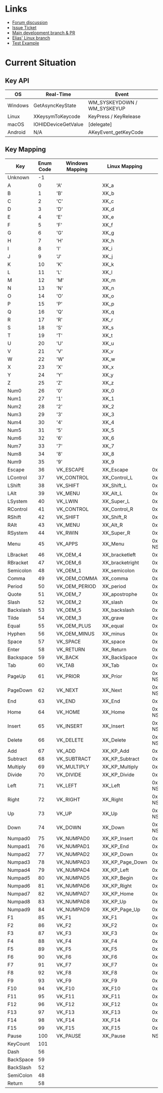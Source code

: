 # Links

- [Forum discussion](https://en.sfml-dev.org/forums/index.php?topic=13692.0)
- [Issue Ticket](https://github.com/SFML/SFML/issues/7)
- [Main development branch & PR](https://github.com/SFML/SFML/pull/1235)
- [Elias' Linux branch](https://github.com/eliasdaler/SFML/tree/scancode-linux)
- [Test Example](https://github.com/mantognini/SFML-Test-Events/tree/scancode)

# Current Situation

## Key API

| OS      | Real-Time           | Event                       |
|---------|---------------------|-----------------------------|
| Windows | GetAsyncKeyState    | WM_SYSKEYDOWN / WM_SYSKEYUP |
| Linux   | XKeysymToKeycode    | KeyPress / KeyRelease       |
| macOS   | IOHIDDeviceGetValue | [delegate]                  |
| Android | N/A                 | AKeyEvent_getKeyCode        |

## Key Mapping

| Key       | Enum Code | Windows Mapping | Linux Mapping   | macOS Mapping                  | Android Mapping        |
|-----------|-----------|-----------------|-----------------|--------------------------------|------------------------|
| Unknown   |        -1 |                 |                 |                                |                        |
| A         |         0 | 'A'             | XK_a            |                                | AKEYCODE_A             |
| B         |         1 | 'B'             | XK_b            |                                | AKEYCODE_B             |
| C         |         2 | 'C'             | XK_c            |                                | AKEYCODE_C             |
| D         |         3 | 'D'             | XK_d            |                                | AKEYCODE_D             |
| E         |         4 | 'E'             | XK_e            |                                | AKEYCODE_E             |
| F         |         5 | 'F'             | XK_f            |                                | AKEYCODE_F             |
| G         |         6 | 'G'             | XK_g            |                                | AKEYCODE_G             |
| H         |         7 | 'H'             | XK_h            |                                | AKEYCODE_H             |
| I         |         8 | 'I'             | XK_i            |                                | AKEYCODE_I             |
| J         |         9 | 'J'             | XK_j            |                                | AKEYCODE_J             |
| K         |        10 | 'K'             | XK_k            |                                | AKEYCODE_K             |
| L         |        11 | 'L'             | XK_l            |                                | AKEYCODE_L             |
| M         |        12 | 'M'             | XK_m            |                                | AKEYCODE_M             |
| N         |        13 | 'N'             | XK_n            |                                | AKEYCODE_N             |
| O         |        14 | 'O'             | XK_o            |                                | AKEYCODE_O             |
| P         |        15 | 'P'             | XK_p            |                                | AKEYCODE_P             |
| Q         |        16 | 'Q'             | XK_q            |                                | AKEYCODE_Q             |
| R         |        17 | 'R'             | XK_r            |                                | AKEYCODE_R             |
| S         |        18 | 'S'             | XK_s            |                                | AKEYCODE_S             |
| T         |        19 | 'T'             | XK_t            |                                | AKEYCODE_T             |
| U         |        20 | 'U'             | XK_u            |                                | AKEYCODE_U             |
| V         |        21 | 'V'             | XK_v            |                                | AKEYCODE_V             |
| W         |        22 | 'W'             | XK_w            |                                | AKEYCODE_W             |
| X         |        23 | 'X'             | XK_x            |                                | AKEYCODE_X             |
| Y         |        24 | 'Y'             | XK_y            |                                | AKEYCODE_Y             |
| Z         |        25 | 'Z'             | XK_z            |                                | AKEYCODE_Z             |
| Num0      |        26 | '0'             | XK_0            |                                | AKEYCODE_0             |
| Num1      |        27 | '1'             | XK_1            |                                | AKEYCODE_1             |
| Num2      |        28 | '2'             | XK_2            |                                | AKEYCODE_2             |
| Num3      |        29 | '3'             | XK_3            |                                | AKEYCODE_3             |
| Num4      |        30 | '4'             | XK_4            |                                | AKEYCODE_4             |
| Num5      |        31 | '5'             | XK_5            |                                | AKEYCODE_5             |
| Num6      |        32 | '6'             | XK_6            |                                | AKEYCODE_6             |
| Num7      |        33 | '7'             | XK_7            |                                | AKEYCODE_7             |
| Num8      |        34 | '8'             | XK_8            |                                | AKEYCODE_8             |
| Num9      |        35 | '9'             | XK_9            |                                | AKEYCODE_9             |
| Escape    |        36 | VK_ESCAPE       | XK_Escape       | 0x35                           | AKEYCODE_BACK          |
| LControl  |        37 | VK_CONTROL      | XK_Control_L    | 0x3b                           |                        |
| LShift    |        38 | VK_SHIFT        | XK_Shift_L      | 0x38                           | AKEYCODE_SHIFT_LEFT    |
| LAlt      |        39 | VK_MENU         | XK_Alt_L        | 0x3a                           | AKEYCODE_ALT_LEFT      |
| LSystem   |        40 | VK_LWIN         | XK_Super_L      | 0x37                           |                        |
| RControl  |        41 | VK_CONTROL      | XK_Control_R    | 0x3e                           |                        |
| RShift    |        42 | VK_SHIFT        | XK_Shift_R      | 0x3c                           | AKEYCODE_SHIFT_RIGHT   |
| RAlt      |        43 | VK_MENU         | XK_Alt_R        | 0x3d                           | AKEYCODE_ALT_RIGHT     |
| RSystem   |        44 | VK_RWIN         | XK_Super_R      | 0x36                           |                        |
| Menu      |        45 | VK_APPS         | XK_Menu         | 0x7f / NSMenuFunctionKey       |                        |
| LBracket  |        46 | VK_OEM_4        | XK_bracketleft  | 0x21                           | AKEYCODE_LEFT_BRACKET  |
| RBracket  |        47 | VK_OEM_6        | XK_bracketright | 0x1e                           | AKEYCODE_RIGHT_BRACKET |
| Semicolon |        48 | VK_OEM_1        | XK_semicolon    | 0x29                           | AKEYCODE_SEMICOLON     |
| Comma     |        49 | VK_OEM_COMMA    | XK_comma        | 0x2b                           | AKEYCODE_COMMA         |
| Period    |        50 | VK_OEM_PERIOD   | XK_period       | 0x41 / 0x2f                    | AKEYCODE_PERIOD        |
| Quote     |        51 | VK_OEM_7        | XK_apostrophe   | 0x27                           | AKEYCODE_APOSTROPHE    |
| Slash     |        52 | VK_OEM_2        | XK_slash        | 0x2c                           | AKEYCODE_SLASH         |
| Backslash |        53 | VK_OEM_5        | XK_backslash    | 0x2a                           | AKEYCODE_BACKSLASH     |
| Tilde     |        54 | VK_OEM_3        | XK_grave        | 0x0a                           | AKEYCODE_GRAVE         |
| Equal     |        55 | VK_OEM_PLUS     | XK_equal        | 0x51 / 0x18                    | AKEYCODE_EQUALS        |
| Hyphen    |        56 | VK_OEM_MINUS    | XK_minus        | 0x32                           | AKEYCODE_MINUS         |
| Space     |        57 | VK_SPACE        | XK_space        | 0x31                           | AKEYCODE_SPACE         |
| Enter     |        58 | VK_RETURN       | XK_Return       | 0x4c / 0x24                    | AKEYCODE_ENTER         |
| Backspace |        59 | VK_BACK         | XK_BackSpace    | 0x33                           | AKEYCODE_DEL           |
| Tab       |        60 | VK_TAB          | XK_Tab          | 0x30                           | AKEYCODE_TAB           |
| PageUp    |        61 | VK_PRIOR        | XK_Prior        | 0x74 / NSPageUpFunctionKey     | AKEYCODE_PAGE_UP       |
| PageDown  |        62 | VK_NEXT         | XK_Next         | 0x79 / NSPageDownFunctionKey   | AKEYCODE_PAGE_DOWN     |
| End       |        63 | VK_END          | XK_End          | 0x77 / NSEndFunctionKey        |                        |
| Home      |        64 | VK_HOME         | XK_Home         | 0x73 / NSHomeFunctionKey       |                        |
| Insert    |        65 | VK_INSERT       | XK_Insert       | 0x72 / NSInsertFunctionKey     |                        |
| Delete    |        66 | VK_DELETE       | XK_Delete       | 0x75 / NSDeleteFunctionKey     | AKEYCODE_FORWARD_DEL   |
| Add       |        67 | VK_ADD          | XK_KP_Add       | 0x45                           |                        |
| Subtract  |        68 | VK_SUBTRACT     | XK_KP_Subtract  | 0x4e                           |                        |
| Multiply  |        69 | VK_MULTIPLY     | XK_KP_Multiply  | 0x43                           |                        |
| Divide    |        70 | VK_DIVIDE       | XK_KP_Divide    | 0x4b                           |                        |
| Left      |        71 | VK_LEFT         | XK_Left         | 0x7b / NSLeftArrowFunctionKey  |                        |
| Right     |        72 | VK_RIGHT        | XK_Right        | 0x7c / NSRightArrowFunctionKey |                        |
| Up        |        73 | VK_UP           | XK_Up           | 0x7e / NSUpArrowFunctionKey    |                        |
| Down      |        74 | VK_DOWN         | XK_Down         | 0x7d / NSDownArrowFunctionKey  |                        |
| Numpad0   |        75 | VK_NUMPAD0      | XK_KP_Insert    | 0x52                           |                        |
| Numpad1   |        76 | VK_NUMPAD1      | XK_KP_End       | 0x53                           |                        |
| Numpad2   |        77 | VK_NUMPAD2      | XK_KP_Down      | 0x54                           |                        |
| Numpad3   |        78 | VK_NUMPAD3      | XK_KP_Page_Down | 0x55                           |                        |
| Numpad4   |        79 | VK_NUMPAD4      | XK_KP_Left      | 0x56                           |                        |
| Numpad5   |        80 | VK_NUMPAD5      | XK_KP_Begin     | 0x57                           |                        |
| Numpad6   |        81 | VK_NUMPAD6      | XK_KP_Right     | 0x58                           |                        |
| Numpad7   |        82 | VK_NUMPAD7      | XK_KP_Home      | 0x59                           |                        |
| Numpad8   |        83 | VK_NUMPAD8      | XK_KP_Up        | 0x5b                           |                        |
| Numpad9   |        84 | VK_NUMPAD9      | XK_KP_Page_Up   | 0x5c                           |                        |
| F1        |        85 | VK_F1           | XK_F1           | 0x7a / NSF1FunctionKey         |                        |
| F2        |        86 | VK_F2           | XK_F2           | 0x78 / NSF2FunctionKey         |                        |
| F3        |        87 | VK_F3           | XK_F3           | 0x63 / NSF3FunctionKey         |                        |
| F4        |        88 | VK_F4           | XK_F4           | 0x76 / NSF4FunctionKey         |                        |
| F5        |        89 | VK_F5           | XK_F5           | 0x60 / NSF5FunctionKey         |                        |
| F6        |        90 | VK_F6           | XK_F6           | 0x61 / NSF6FunctionKey         |                        |
| F7        |        91 | VK_F7           | XK_F7           | 0x62 / NSF7FunctionKey         |                        |
| F8        |        92 | VK_F8           | XK_F8           | 0x64 / NSF8FunctionKey         |                        |
| F9        |        93 | VK_F9           | XK_F9           | 0x65 / NSF9FunctionKey         |                        |
| F10       |        94 | VK_F10          | XK_F10          | 0x6d / NSF10FunctionKey        |                        |
| F11       |        95 | VK_F11          | XK_F11          | 0x67 / NSF11FunctionKey        |                        |
| F12       |        96 | VK_F12          | XK_F12          | 0x6f / NSF12FunctionKey        |                        |
| F13       |        97 | VK_F13          | XK_F13          | 0x69 / NSF13FunctionKey        |                        |
| F14       |        98 | VK_F14          | XK_F14          | 0x6b / NSF14FunctionKey        |                        |
| F15       |        99 | VK_F15          | XK_F15          | 0x71 / NSF15FunctionKey        |                        |
| Pause     |       100 | VK_PAUSE        | XK_Pause        | NSPauseFunctionKey             |                        |
| KeyCount  |       101 |                 |                 |                                |                        |
| Dash      |        56 |                 |                 |                                |                        |
| BackSpace |        59 |                 |                 |                                |                        |
| BackSlash |        52 |                 |                 |                                |                        |
| SemiColon |        48 |                 |                 |                                |                        |
| Return    |        58 |                 |                 |                                |                        |